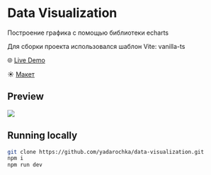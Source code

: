 # Data Visualization

Построение графика с помощью библиотеки echarts

Для сборки проекта использовался шаблон Vite: vanilla-ts

🌐 [Live Demo](https://yadarochka-chart.netlify.app/)

☀️ [Макет](https://www.figma.com/file/B9a8pEpmwtUGviLhsWT7He/IT-Старт.-Bar-chart-reference?node-id=0%3A1&t=EdU0UH8R6N4j0xkW-0)

## Preview

<img src="./.github/readme/preview.gif"/>

## Running locally

```bash
git clone https://github.com/yadarochka/data-visualization.git
npm i
npm run dev
```
